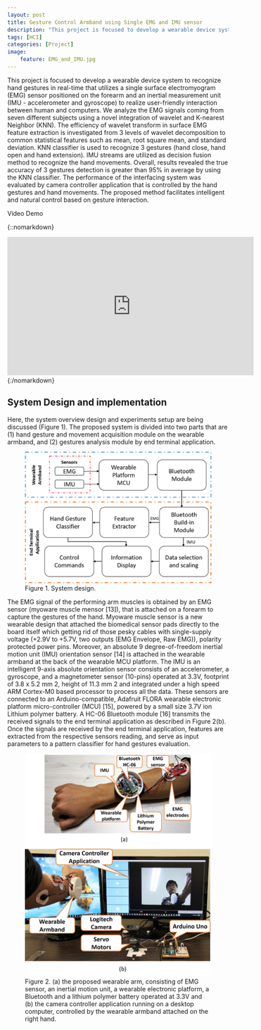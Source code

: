 ```yaml
---
layout: post
title: Gesture Control Armband using Single EMG and IMU sensor
description: "This project is focused to develop a wearable device system to recognize hand gestures in real-time that utilizes a single surface electromyogram (EMG) sensor positioned on the forearm and an inertial measurement unit (IMU - accelerometer and gyroscope) to realize user-friendly interation between human and computers."
tags: [HCI]
categories: [Project]
image:
    feature: EMG_and_IMU.jpg
---
```

This project is focused to develop a wearable device system to recognize hand gestures in real-time that utilizes a single surface electromyogram (EMG) sensor positioned on the forearm and an inertial measurement unit (IMU - accelerometer and gyroscope) to realize user-friendly interaction between human and computers. We analyze the EMG signals coming from seven different subjects using a novel integration of wavelet and K-nearest Neighbor (KNN). The efficiency of wavelet transform in surface EMG feature extraction is investigated from 3 levels of wavelet decomposition to common statistical features such as mean, root square mean, and standard deviation. KNN classifier is used to recognize 3 gestures (hand close, hand open and hand extension). IMU streams are utilized as decision fusion method to recognize the hand movements. Overall, results revealed the true accuracy of 3 gestures detection is greater than 95% in average by using the KNN classifier. The performance of the interfacing system was evaluated by camera controller application that is controlled by the hand gestures and hand movements. The proposed method facilitates intelligent and natural control based on gesture interaction.

Video Demo


{::nomarkdown}
<iframe width="560" height="315" src="https://www.youtube.com/watch?v=PC6AopXy3LM" frameborder="0" allowfullscreen></iframe>
{:/nomarkdown}

## System Design and implementation
Here, the system overview design and experiments setup are being discussed (Figure 1). The proposed system is divided into two parts that are (1) hand gesture and movement acquisition module on the wearable armband, and (2) gestures analysis module by end terminal application.
<figure>
	<img src="/images/EMG_IMU_Project/fig1.png" alt="">
    <figcaption><a title="Figure 1. System design"> Figure 1. System design.</a></figcaption>
</figure>

The EMG signal of the performing arm muscles is obtained by an EMG sensor (myoware muscle mensor [13]), that is attached on a forearm to capture the gestures of the hand. Myoware muscle sensor is a new wearable design that attached the biomedical sensor pads directly to the board itself which getting rid of those pesky cables with single-supply voltage (+2.9V to +5.7V, two outputs (EMG Envelope, Raw EMG)), polarity protected power pins. Moreover, an absolute 9 degree-of-freedom inertial motion unit (IMU) orientation sensor [14] is attached in the wearable armband at the back of the wearable MCU platform. The IMU is an intelligent 9-axis absolute orientation sensor consists of an accelerometer, a gyroscope, and a magnetometer sensor (10-pins) operated at 3.3V, footprint of 3.8 x 5.2 mm 2, height of 11.3 mm 2 and integrated under a high speed ARM Cortex-M0 based processor to process all the data. These sensors are connected to an Arduino-compatible, Adafruit FLORA wearable electronic platform micro-controller (MCU) [15], powered by a small size 3.7V ion Lithium polymer battery. A HC-06 Bluetooth module [16] transmits the received signals to the end terminal application as described in Figure 2(b). Once the signals are received by the end terminal application, features are extracted from the respective sensors reading, and serve as input parameters to a pattern classifier for hand gestures evaluation.

<figure>
	<img src="/images/EMG_IMU_Project/wearable_system.jpg" alt="">
    <figcaption><a title="Figure 2. (a) the proposed wearable arm, consisting of EMG sensor, an inertial motion unit, a wearable electronic platform, a Bluetooth and a lithium polymer battery operated at 3.3V and (b) the camera controller application running on a desktop computer, controlled by the wearable armband attached on the right hand."> Figure 2. (a) the proposed wearable arm, consisting of EMG sensor, an inertial motion unit, a wearable electronic platform, a Bluetooth and a lithium polymer battery operated at 3.3V and (b) the camera controller application running on a desktop computer, controlled by the wearable armband attached on the right hand.</a></figcaption>
</figure>
